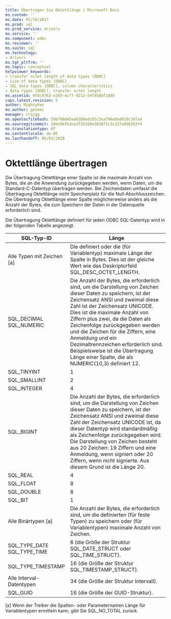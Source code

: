 ```yaml
---
title: Übertragen Sie Oktettlänge | Microsoft Docs
ms.custom: ''
ms.date: 01/19/2017
ms.prod: sql
ms.prod_service: drivers
ms.service: ''
ms.component: odbc
ms.reviewer: ''
ms.suite: sql
ms.technology:
- drivers
ms.tgt_pltfrm: ''
ms.topic: conceptual
helpviewer_keywords:
- transfer octet length of data types [ODBC]
- size of data types [ODBC]
- SQL data types [ODBC], column characteristics
- data types [ODBC], transfer octet length
ms.assetid: 9fdc9762-e203-4cff-9212-54f450bf18d9
caps.latest.revision: 5
author: MightyPen
ms.author: genemi
manager: craigg
ms.openlocfilehash: 59b790845ee6360edcb5c5ea796e9ad910c397a4
ms.sourcegitcommit: 2ddc0bfb3ce2f2b160e3638f1c2c237a898263f4
ms.translationtype: HT
ms.contentlocale: de-DE
ms.lasthandoff: 05/03/2018
---
```

# <a name="transfer-octet-length"></a>Oktettlänge übertragen
Die Übertragung Oktettlänge einer Spalte ist die maximale Anzahl von Bytes, die an die Anwendung zurückgegeben werden, wenn Daten, um die Standard-C-Datentyp übertragen werden. Bei Zeichendaten umfasst die Übertragung Oktettlänge nicht Speicherplatz für die Null-Abschlusszeichen. Die Übertragung Oktettlänge einer Spalte möglicherweise anders als die Anzahl der Bytes, die zum Speichern der Daten in der Datenquelle erforderlich sind.  
  
 Die Übertragung Oktettlänge definiert für jeden ODBC SQL-Datentyp wird in der folgenden Tabelle angezeigt.  
  
|SQL-Typ-ID|Länge|  
|-------------------------|------------|  
|Alle Typen mit Zeichen [a]|Die definiert oder die (für Variablentyp) maximale Länge der Spalte in Bytes. Dies ist der gleiche Wert wie das Deskriptorfeld SQL_DESC_OCTET_LENGTH.|  
|SQL_DECIMAL<br />SQL_NUMERIC|Die Anzahl der Bytes, die erforderlich sind, um die Darstellung von Zeichen dieser Daten zu speichern, ist der Zeichensatz ANSI und zweimal diese Zahl ist der Zeichensatz UNICODE. Dies ist die maximale Anzahl von Ziffern plus zwei, da die Daten als Zeichenfolge zurückgegeben werden und die Zeichen für die Ziffern, eine Anmeldung und ein Dezimaltrennzeichen erforderlich sind. Beispielsweise ist die Übertragung Länge einer Spalte, die als NUMERIC(10,3) definiert 12.|  
|SQL_TINYINT|1|  
|SQL_SMALLINT|2|  
|SQL_INTEGER|4|  
|SQL_BIGINT|Die Anzahl der Bytes, die erforderlich sind, um die Darstellung von Zeichen dieser Daten zu speichern, ist der Zeichensatz ANSI und zweimal diese Zahl der Zeichensatz UNICODE ist, da dieser Datentyp wird standardmäßig als Zeichenfolge zurückgegeben wird. Die Darstellung von Zeichen besteht aus 20 Zeichen: 19 Ziffern und eine Anmeldung, wenn signiert oder 20 Ziffern, wenn nicht signierte. Aus diesem Grund ist die Länge 20.|  
|SQL_REAL|4|  
|SQL_FLOAT|8|  
|SQL_DOUBLE|8|  
|SQL_BIT|1|  
|Alle Binärtypen [a]|Die Anzahl der Bytes, die erforderlich sind, um die definierten (für feste Typen) zu speichern oder (für Variablentypen) maximale Anzahl von Zeichen.|  
|SQL_TYPE_DATE<br />SQL_TYPE_TIME|6 (die Größe der Struktur SQL_DATE_STRUCT oder SQL_TIME_STRUCT).|  
|SQL_TYPE_TIMESTAMP|16 (die Größe der Struktur SQL_TIMESTAMP_STRUCT).|  
|Alle Interval-Datentypen|34 (die Größe der Struktur Intervall).|  
|SQL_GUID|16 (die Größe der GUID-Struktur).|  
  
 [a] Wenn der Treiber die Spalten- oder Parameternamen Länge für Variablentypen ermitteln kann, gibt Sie SQL_NO_TOTAL zurück.
